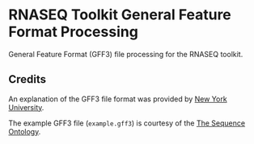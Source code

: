 # RNASEQ Toolkit General Feature Format Processing

General Feature Format (GFF3) file processing for the RNASEQ toolkit.

## Credits

An explanation of the GFF3 file format was provided by [New York University](https://learn.gencore.bio.nyu.edu/ngs-file-formats/gff3-format/).

The example GFF3 file (`example.gff3`) is courtesy of the [The Sequence Ontology](https://github.com/The-Sequence-Ontology/Specifications/blob/master/gff3.md).